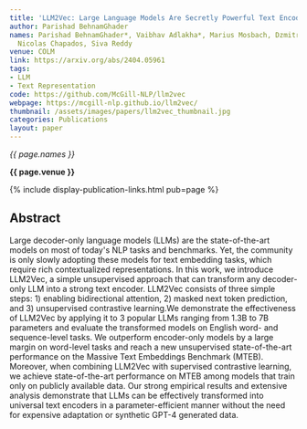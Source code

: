 ```yaml
---
title: 'LLM2Vec: Large Language Models Are Secretly Powerful Text Encoders'
author: Parishad BehnamGhader
names: Parishad BehnamGhader*, Vaibhav Adlakha*, Marius Mosbach, Dzmitry Bahdanau,
  Nicolas Chapados, Siva Reddy
venue: COLM
link: https://arxiv.org/abs/2404.05961
tags:
- LLM
- Text Representation
code: https://github.com/McGill-NLP/llm2vec
webpage: https://mcgill-nlp.github.io/llm2vec/
thumbnail: /assets/images/papers/llm2vec_thumbnail.jpg
categories: Publications
layout: paper
---
```


*{{ page.names }}*

**{{ page.venue }}**

{% include display-publication-links.html pub=page %}

## Abstract

Large decoder-only language models (LLMs) are the state-of-the-art models on most of today's NLP tasks and benchmarks. Yet, the community is only slowly adopting these models for text embedding tasks, which require rich contextualized representations. In this work, we introduce LLM2Vec, a simple unsupervised approach that can transform any decoder-only LLM into a strong text encoder. LLM2Vec consists of three simple steps: 1) enabling bidirectional attention, 2) masked next token prediction, and 3) unsupervised contrastive learning.We demonstrate the effectiveness of LLM2Vec by applying it to 3 popular LLMs ranging from 1.3B to 7B parameters and evaluate the transformed models on English word- and sequence-level tasks. We outperform encoder-only models by a large margin on word-level tasks and reach a new unsupervised state-of-the-art performance on the Massive Text Embeddings Benchmark (MTEB). Moreover, when combining LLM2Vec with supervised contrastive learning, we achieve state-of-the-art performance on MTEB among models that train only on publicly available data. Our strong empirical results and extensive analysis demonstrate that LLMs can be effectively transformed into universal text encoders in a parameter-efficient manner without the need for expensive adaptation or synthetic GPT-4 generated data.
